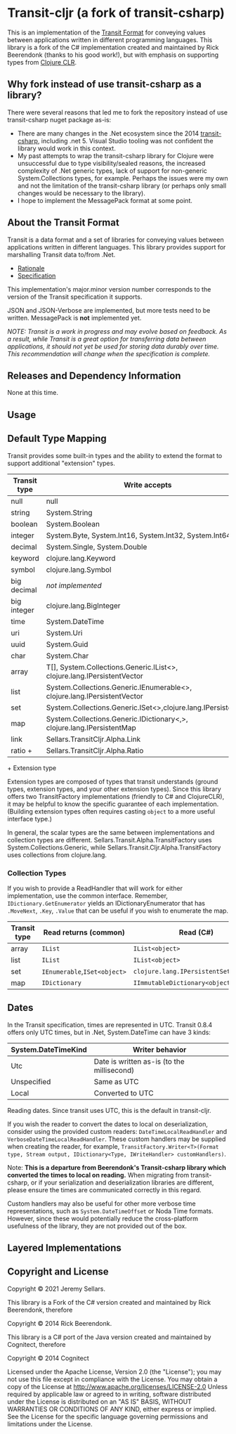 # Transit-cljr (a fork of transit-csharp)

This is an implementation of the [Transit Format](http://github.com/cognitect/transit-format) for conveying values between applications written in different programming languages.  This library is a fork of the C# implementation created and maintained by Rick Beerendonk (thanks to his good work!), but with emphasis on supporting types from [Clojure CLR](https://github.com/clojure/clojure-clr).

## Why fork instead of use transit-csharp as a library?

There were several reasons that led me to fork the repository instead of use transit-csharp nuget package as-is:
* There are many changes in the .Net ecosystem since the 2014 [transit-csharp](https://github.com/rickbeerendonk/transit-csharp), including .net 5.  Visual Studio tooling was not confident the library would work in this context.
* My past attempts to wrap the transit-csharp library for Clojure were unsuccessful due to type visibility/sealed reasons, the increased complexity of .Net generic types, lack of support for non-generic System.Collections types, for example.  Perhaps the issues were my own and not the limitation of the transit-csharp library (or perhaps only small changes would be necessary to the library).
* I hope to implement the MessagePack format at some point.

## About the Transit Format
Transit is a data format and a set of libraries for conveying values between applications written in different languages. This library provides support for marshalling Transit data to/from .Net.

* [Rationale](http://blog.cognitect.com/blog/2014/7/22/transit)
* [Specification](http://github.com/cognitect/transit-format)

This implementation's major.minor version number corresponds to the version of the Transit specification it supports.

JSON and JSON-Verbose are implemented, but more tests need to be written.
MessagePack is **not** implemented yet. 

_NOTE: Transit is a work in progress and may evolve based on feedback. As a result, while Transit is a great option for transferring data between applications, it should not yet be used for storing data durably over time. This recommendation will change when the specification is complete._

## Releases and Dependency Information

None at this time.

## Usage

## Default Type Mapping

Transit provides some built-in types and the ability to extend the format to support additional "extension" types.

|Transit type|Write accepts|Read returns (common csharp/cljr)|
|------------|-------------|---------------------------------|
|null|null|null|
|string|System.String|System.String|
|boolean|System.Boolean|System.Boolean|
|integer|System.Byte, System.Int16, System.Int32, System.Int64|System.Int64|
|decimal|System.Single, System.Double|System.Double|
|keyword|clojure.lang.Keyword|clojure.lang.Keyword|
|symbol|clojure.lang.Symbol|clojure.lang.Symbol|
|big decimal|_not implemented_|Sellars.TransitCljr.Numerics.Alpha|
|big integer|clojure.lang.BigInteger|clojure.lang.BigInteger|
|time|System.DateTime|System.DateTime (kind=utc)|
|uri|System.Uri|System.Uri|
|uuid|System.Guid|System.Guid|
|char|System.Char|System.Char|
|array|T[], System.Collections.Generic.IList<>, clojure.lang.IPersistentVector|IList|
|list|System.Collections.Generic.IEnumerable<>, clojure.lang.IPersistentVector|IList|
|set|System.Collections.Generic.ISet<>,clojure.lang.IPersistentSet|IEnumerable|
|map|System.Collections.Generic.IDictionary<,>, clojure.lang.IPersistentMap|IDictionary
|link|Sellars.TransitCljr.Alpha.Link|Sellars.TransitCljr.Alpha.Link|
|ratio +|Sellars.TransitCljr.Alpha.Ratio|Sellars.TransitCljr.Alpha.Ratio|

\+ Extension type

Extension types are composed of types that transit understands (ground types, extension types, and your other extension types).  Since this library offers two TransitFactory implementations (friendly to C# and ClojureCLR), it may be helpful to know the specific guarantee of each implementation.  (Building extension types often requires casting `object` to a more useful interface type.)

In general, the scalar types are the same between implementations and collection types are different.  Sellars.Transit.Alpha.TransitFactory uses System.Collections.Generic, while Sellars.Transit.Cljr.Alpha.TransitFactory uses collections from clojure.lang.

### Collection Types

If you wish to provide a ReadHandler that will work for either implementation, use the common interface.  Remember, `IDictionary.GetEnumerator` yields an IDictionaryEnumerator that has `.MoveNext`, `.Key`, `.Value` that can be useful if you wish to enumerate the map.

|Transit type|Read returns (common)|Read (C#)|Read (cljr)|
|------------|---------------------|---------|-----------|
|array|`IList`|`IList<object>`|`clojure.lang.IPersistentVector`|
|list|`IList`|`IList<object>`|`clojure.lang.IPersistentVector`|
|set|`IEnumerable`,`ISet<object>`|`clojure.lang.IPersistentSet`|
|map|`IDictionary`|`IImmutableDictionary<object,object>`|`clojure.lang.IPersistentMap`|


## Dates

In the Transit specification, times are represented in UTC.  Transit 0.8.4 offers only UTC times, but in .Net, System.DateTime can have 3 kinds:

|System.DateTimeKind|Writer behavior|
|----|----|
|Utc|Date is written as-is (to the millisecond)|
|Unspecified|Same as UTC|
|Local|Converted to UTC|

Reading dates.  Since transit uses UTC, this is the default in transit-cljr.

If you wish the reader to convert the dates to local on deserialization,
consider using the provided custom readers: `DateTimeLocalReadHandler` and `VerboseDateTimeLocalReadHandler`.
These custom handlers may be supplied when creating the reader, 
for example, `TransitFactory.Writer<T>(Format type, Stream output, IDictionary<Type, IWriteHandler> customHandlers)`.

Note: **This is a departure from Beerendonk's Transit-csharp library which converted the times to local on reading.**  When migrating from transit-csharp, or if your serialization and deserialization libraries are different, please ensure the times are communicated correctly in this regard.

Custom handlers may also be useful for other more verbose time representations, such as `System.DateTimeOffset` or Noda Time formats.  However, since these would potentially reduce the cross-platform usefulness of the library, they are not provided out of the box.

## Layered Implementations

## Copyright and License
Copyright © 2021 Jeremy Sellars.

This library is a Fork of the C# version created and maintained by Rick Beerendonk, therefore

Copyright © 2014 Rick Beerendonk.

This library is a C# port of the Java version created and maintained by Cognitect, therefore

Copyright © 2014 Cognitect

Licensed under the Apache License, Version 2.0 (the "License"); you may not use this file except in compliance with the License. You may obtain a copy of the License at
http://www.apache.org/licenses/LICENSE-2.0
Unless required by applicable law or agreed to in writing, software distributed under the License is distributed on an "AS IS" BASIS, WITHOUT WARRANTIES OR CONDITIONS OF ANY KIND, either express or implied. See the License for the specific language governing permissions and limitations under the License.
